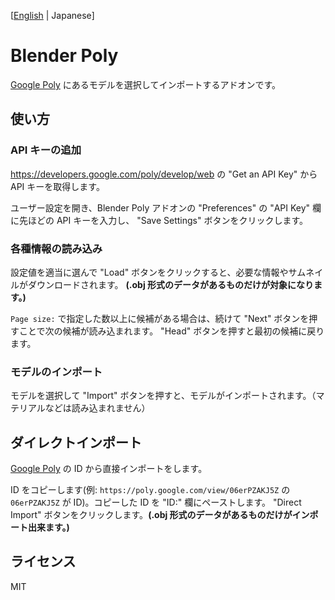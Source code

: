 [[English](https://github.com/satoyuichi/BlenderPoly/blob/master/README.md) | Japanese]

# Blender Poly
[Google Poly](https://poly.google.com/) にあるモデルを選択してインポートするアドオンです。

## 使い方
### API キーの追加
https://developers.google.com/poly/develop/web の "Get an API Key" から API キーを取得します。

ユーザー設定を開き、Blender Poly アドオンの "Preferences" の "API Key" 欄に先ほどの API キーを入力し、 "Save Settings" ボタンをクリックします。

### 各種情報の読み込み
設定値を適当に選んで "Load" ボタンをクリックすると、必要な情報やサムネイルがダウンロードされます。 **(.obj 形式のデータがあるものだけが対象になります。)**

`Page size:` で指定した数以上に候補がある場合は、続けて "Next" ボタンを押すことで次の候補が読み込まれます。
"Head" ボタンを押すと最初の候補に戻ります。

### モデルのインポート
モデルを選択して "Import" ボタンを押すと、モデルがインポートされます。（マテリアルなどは読み込まれません）

## ダイレクトインポート
[Google Poly](https://poly.google.com/) の ID から直接インポートをします。

ID をコピーします(例: `https://poly.google.com/view/06erPZAKJ5Z` の `06erPZAKJ5Z` が ID)。コピーした ID を "ID:" 欄にペーストします。 "Direct Import" ボタンをクリックします。**(.obj 形式のデータがあるものだけがインポート出来ます。)**

## ライセンス
MIT
